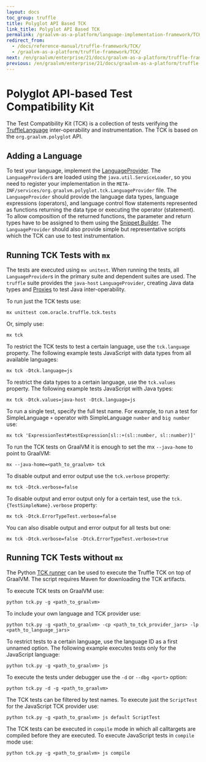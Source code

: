 ```yaml
---
layout: docs
toc_group: truffle
title: Polyglot API Based TCK
link_title: Polyglot API Based TCK
permalink: /graalvm-as-a-platform/language-implementation-framework/TCK/
redirect_from:
  - /docs/reference-manual/truffle-framework/TCK/
  - /graalvm-as-a-platform/truffle-framework/TCK/
next: /en/graalvm/enterprise/21/docs/graalvm-as-a-platform/truffle-framework/TruffleLibraries/
previous: /en/graalvm/enterprise/21/docs/graalvm-as-a-platform/truffle-framework/SpecializationTesting/
---
```

# Polyglot API-based Test Compatibility Kit

The Test Compatibility Kit (TCK) is a collection of tests verifying the [TruffleLanguage](http://www.graalvm.org/truffle/javadoc/com/oracle/truffle/api/TruffleLanguage.html) inter-operability and instrumentation.
The TCK is based on the `org.graalvm.polyglot` API.

## Adding a Language

To test your language, implement the [LanguageProvider](http://www.graalvm.org/truffle/javadoc/org/graalvm/polyglot/tck/LanguageProvider.html).
The `LanguageProvider`s are loaded using the `java.util.ServiceLoader`, so you need to register your implementation in the `META-INF/services/org.graalvm.polyglot.tck.LanguageProvider` file.
The `LanguageProvider` should provide the language data types, language expressions (operators), and language control flow statements represented as functions returning the data type or executing the operator (statement).
To allow composition of the returned functions, the parameter and return types have to be assigned to them using
the [Snippet.Builder](http://www.graalvm.org/truffle/javadoc/org/graalvm/polyglot/tck/Snippet.Builder.html).
The `LanguageProvider` should also provide simple but representative scripts which the TCK can use to test instrumentation.

## Running TCK Tests with `mx`

The tests are executed using `mx unitest`. When running the tests, all `LanguageProvider`s in the primary suite and dependent suites are used. The `truffle` suite provides the `java-host` `LanguageProvider`, creating Java data types and [Proxies](http://www.graalvm.org/truffle/javadoc/org/graalvm/polyglot/proxy/Proxy.html) to test Java inter-operability.

To run just the TCK tests use:

`mx unittest com.oracle.truffle.tck.tests`

Or, simply use:

`mx tck`

To restrict the TCK tests to test a certain language, use the `tck.language` property.
The following example tests JavaScript with data types from all available languages:

`mx tck -Dtck.language=js`

To restrict the data types to a certain language, use the `tck.values` property.
The following example tests JavaScript with Java types:

`mx tck -Dtck.values=java-host -Dtck.language=js`

To run a single test, specify the full test name.
For example, to run a test for SimpleLanguage `+` operator with SimpleLanguage `number` and `big number` use:

`mx tck 'ExpressionTest#testExpression[sl::+(sl::number, sl::number)]'`

To run the TCK tests on GraalVM it is enough to set the mx `--java-home` to point to GraalVM:

`mx --java-home=<path_to_graalvm> tck`

To disable output and error output use the `tck.verbose` property:

`mx tck -Dtck.verbose=false`

To disable output and error output only for a certain test, use the `tck.{TestSimpleName}.verbose` property:

`mx tck -Dtck.ErrorTypeTest.verbose=false`

You can also disable output and error output for all tests but one:

`mx tck -Dtck.verbose=false -Dtck.ErrorTypeTest.verbose=true`

## Running TCK Tests without `mx`

The Python [TCK runner](https://github.com/oracle/graal/blob/master/truffle/mx.truffle/tck.py) can be used to execute the Truffle TCK on top of GraalVM. The script requires Maven for downloading the TCK artifacts.

To execute TCK tests on GraalVM use:

`python tck.py -g <path_to_graalvm>`

To include your own language and TCK provider use:

`python tck.py -g <path_to_graalvm> -cp <path_to_tck_provider_jars> -lp <path_to_language_jars>`

To restrict tests to a certain language, use the language ID as a first unnamed option.
The following example executes tests only for the JavaScript language:

`python tck.py -g <path_to_graalvm> js`

To execute the tests under debugger use the `-d` or `--dbg <port>` option:

`python tck.py -d -g <path_to_graalvm>`

The TCK tests can be filtered by test names. To execute just the `ScriptTest` for the JavaScript TCK provider use:

`python tck.py -g <path_to_graalvm> js default ScriptTest`

The TCK tests can be executed in `compile` mode in which all calltargets are compiled before they are executed.
To execute JavaScript tests in `compile` mode use:

`python tck.py -g <path_to_graalvm> js compile`
